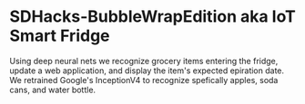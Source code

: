 # SDHacks-BubbleWrapEdition aka IoT Smart Fridge
Using deep neural nets we recognize grocery items entering the fridge, update a web application, and display the item's expected epiration date. We retrained Google's InceptionV4 to recognize spefically apples, soda cans, and water bottle.
